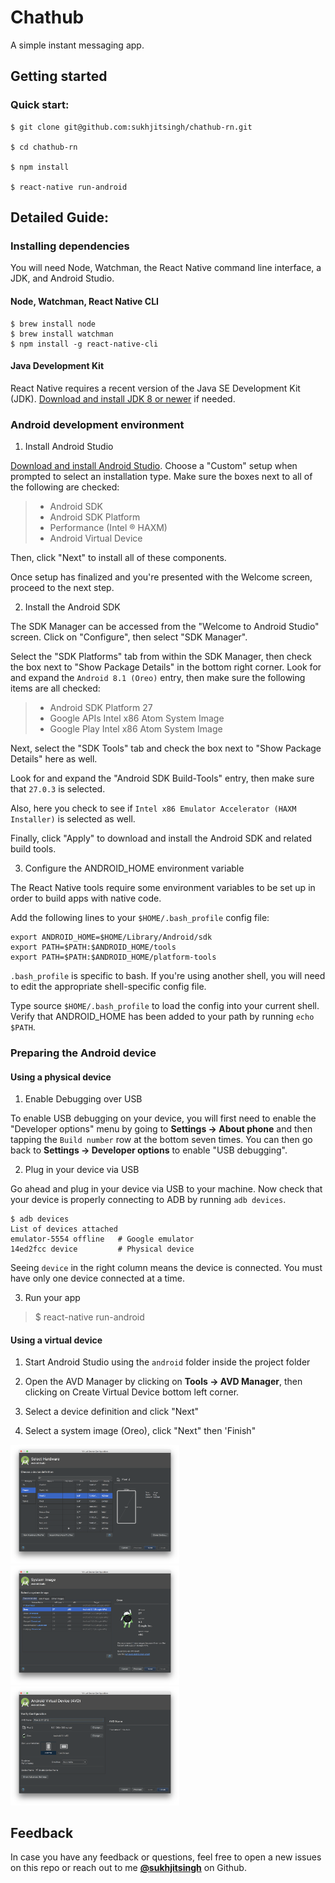 # Chathub 

A simple instant messaging app.

## Getting started

### Quick start:
```
$ git clone git@github.com:sukhjitsingh/chathub-rn.git

$ cd chathub-rn

$ npm install 

$ react-native run-android
```

## Detailed Guide: 

### Installing dependencies

You will need Node, Watchman, the React Native command line interface, a JDK, and Android Studio.

#### Node, Watchman, React Native CLI
```
$ brew install node
$ brew install watchman
$ npm install -g react-native-cli
```

#### Java Development Kit

React Native requires a recent version of the Java SE Development Kit (JDK). [Download and install JDK 8 or newer](http://www.oracle.com/technetwork/java/javase/downloads/index.html) if needed.

### Android development environment

1. Install Android Studio

[Download and install Android Studio](https://developer.android.com/studio/index.html). Choose a "Custom" setup when prompted to select an installation type. Make sure the boxes next to all of the following are checked:

>- Android SDK
>- Android SDK Platform
>- Performance (Intel ® HAXM)
>- Android Virtual Device

Then, click "Next" to install all of these components.

Once setup has finalized and you're presented with the Welcome screen, proceed to the next step.

2. Install the Android SDK

The SDK Manager can be accessed from the "Welcome to Android Studio" screen. Click on "Configure", then select "SDK Manager".

Select the "SDK Platforms" tab from within the SDK Manager, then check the box next to "Show Package Details" in the bottom right corner. Look for and expand the `Android 8.1 (Oreo)` entry, then make sure the following items are all checked:

>- Android SDK Platform 27
>- Google APIs Intel x86 Atom System Image
>- Google Play Intel x86 Atom System Image

Next, select the "SDK Tools" tab and check the box next to "Show Package Details" here as well. 

Look for and expand the "Android SDK Build-Tools" entry, then make sure that `27.0.3` is selected.

Also, here you check to see if `Intel x86 Emulator Accelerator (HAXM Installer)` is selected as well.

Finally, click "Apply" to download and install the Android SDK and related build tools.

3. Configure the ANDROID_HOME environment variable

The React Native tools require some environment variables to be set up in order to build apps with native code.

Add the following lines to your `$HOME/.bash_profile` config file:
```
export ANDROID_HOME=$HOME/Library/Android/sdk
export PATH=$PATH:$ANDROID_HOME/tools
export PATH=$PATH:$ANDROID_HOME/platform-tools
```
`.bash_profile` is specific to bash. If you're using another shell, you will need to edit the appropriate shell-specific config file.

Type source `$HOME/.bash_profile` to load the config into your current shell. Verify that ANDROID_HOME has been added to your path by running `echo $PATH`.

### **Preparing the Android device**

#### Using a physical device

1. Enable Debugging over USB

To enable USB debugging on your device, you will first need to enable the "Developer options" menu by going to **Settings → About phone** and then tapping the `Build number` row at the bottom seven times. You can then go back to **Settings → Developer options** to enable "USB debugging".

2. Plug in your device via USB

Go ahead and plug in your device via USB to your machine.
Now check that your device is properly connecting to ADB by running `adb devices`.

```
$ adb devices
List of devices attached
emulator-5554 offline   # Google emulator
14ed2fcc device         # Physical device
```
Seeing `device` in the right column means the device is connected. You must have only one device connected at a time.

3. Run your app

> $ react-native run-android

#### Using a virtual device

1. Start Android Studio using the `android` folder inside the project folder

2. Open the AVD Manager by clicking on **Tools → AVD Manager**, then clicking on Create Virtual Device bottom left corner. 

3. Select a device definition and click "Next"

4. Select a system image (Oreo), click "Next" then 'Finish"

<div style={{display: flex; flex-direction: row}}>
  <img src="screenshots/selectHardware.png" width="270" />
  <img src="screenshots/selectSystemImage.png" width="270" />
  <img src="screenshots/verifyConfiguration.png" width="270" />
</div>

## Feedback

In case you have any feedback or questions, feel free to open a new issues on this repo or reach out to me [**@sukhjitsingh**](https://github.com/sukhjitsingh) on Github.
